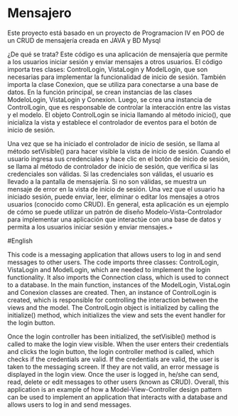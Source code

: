 # Mensajero
Este proyecto está basado en un proyecto de Programacion IV en POO de un CRUD de mensajería creada en JAVA y BD Mysql

¿De qué se trata?
Este código es una aplicación de mensajería que permite a los usuarios iniciar sesión y enviar mensajes a otros usuarios. El código importa tres clases: ControlLogin, VistaLogin y ModelLogin, que son necesarias para implementar la funcionalidad de inicio de sesión. También importa la clase Conexion, que se utiliza para conectarse a una base de datos. En la función principal, se crean instancias de las clases ModeloLogin, VistaLogin y Conexion. Luego, se crea una instancia de ControlLogin, que es responsable de controlar la interacción entre las vistas y el modelo. El objeto ControlLogin se inicia llamando al método inicio(), que inicializa la vista y establece el controlador de eventos para el botón de inicio de sesión.

Una vez que se ha iniciado el controlador de inicio de sesión, se llama al método setVisible() para hacer visible la vista de inicio de sesión. Cuando el usuario ingresa sus credenciales y hace clic en el botón de inicio de sesión, se llama al método de controlador de inicio de sesión, que verifica si las credenciales son válidas. Si las credenciales son válidas, el usuario es llevado a la pantalla de mensajería. Si no son válidas, se muestra un mensaje de error en la vista de inicio de sesión. Una vez que el usuario ha iniciado sesión, puede enviar, leer, eliminar o editar los mensajes a otros usuarios (conocido como CRUD). En general, esta aplicación es un ejemplo de cómo se puede utilizar un patrón de diseño Modelo-Vista-Controlador para implementar una aplicación que interactúe con una base de datos y permita a los usuarios iniciar sesión y enviar mensajes.+

#English

This code is a messaging application that allows users to log in and send messages to other users. The code imports three classes: ControlLogin, VistaLogin and ModelLogin, which are needed to implement the login functionality. It also imports the Connection class, which is used to connect to a database. In the main function, instances of the ModelLogin, VistaLogin and Conexion classes are created. Then, an instance of ControlLogin is created, which is responsible for controlling the interaction between the views and the model. The ControlLogin object is initialized by calling the initialize() method, which initializes the view and sets the event handler for the login button.

Once the login controller has been initialized, the setVisible() method is called to make the login view visible. When the user enters their credentials and clicks the login button, the login controller method is called, which checks if the credentials are valid. If the credentials are valid, the user is taken to the messaging screen. If they are not valid, an error message is displayed in the login view. Once the user is logged in, he/she can send, read, delete or edit messages to other users (known as CRUD). Overall, this application is an example of how a Model-View-Controller design pattern can be used to implement an application that interacts with a database and allows users to log in and send messages.
